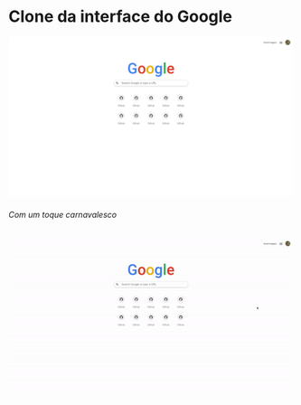 <h1>Clone da interface do Google</h1>
<p align="center">
<img src="https://github.com/miroswd/interface-clones/blob/master/Google/images/google.png"/>
</p>

<h6>Com um toque carnavalesco</h6>
<p align="center">
<img src="https://github.com/miroswd/interface-clones/blob/master/Google/images/carnaval.gif"/>
</p>

